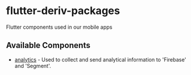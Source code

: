 # flutter-deriv-packages
Flutter components used in our mobile apps

## Available Components

* [analytics](./packages/analytics) - Used to collect and send analytical information to 'Firebase' and 'Segment'.